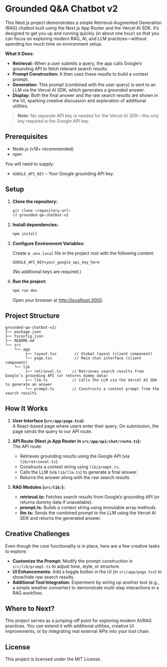 # Grounded Q&A Chatbot v2

This Next.js project demonstrates a simple Retrieval-Augmented Generation (RAG) chatbot built using the Next.js App Router and the Vercel AI SDK. It’s designed to get you up and running quickly (in about one hour) so that you can focus on exploring modern RAG, AI, and LLM practices—without spending too much time on environment setup.

**What It Does:**
- **Retrieval:** When a user submits a query, the app calls Google’s grounding API to fetch relevant search results.
- **Prompt Construction:** It then uses these results to build a context prompt.
- **Generation:** This prompt (combined with the user query) is sent to an LLM via the Vercel AI SDK, which generates a grounded answer.
- **Display:** Both the final answer and the raw search results are shown in the UI, sparking creative discussion and exploration of additional utilities.

> **Note:** No separate API key is needed for the Vercel AI SDK—the only key required is the Google API key.

## Prerequisites

- Node.js (v18+ recommended)
- npm

You will need to supply:
- `GOOGLE_API_KEY` – Your Google grounding API key.

## Setup

1. **Clone the repository:**
   ```bash
   git clone <repository-url>
   cd grounded-qa-chatbot-v2
   ```

2. **Install dependencies:**
   ```bash
   npm install
   ```

3. **Configure Environment Variables:**

   Create a `.env.local` file in the project root with the following content:
   ```
   GOOGLE_API_KEY=your_google_api_key_here
   ```
   (No additional keys are required.)

4. **Run the project:**
   ```bash
   npm run dev
   ```
   Open your browser at [http://localhost:3000](http://localhost:3000).

## Project Structure

```
grounded-qa-chatbot-v2/
├── package.json
├── tsconfig.json
├── README.md
└── src
    └── app
         ├── layout.tsx        // Global layout (client component)
         └── page.tsx          // Main chat interface (client component)
    └── lib
         ├── retrieval.ts     // Retrieves search results from Google’s grounding API (or returns dummy data)
         ├── llm.ts           // Calls the LLM via the Vercel AI SDK to generate an answer
         └── prompt.ts        // Constructs a context prompt from the search results
```

## How It Works

1. **User Interface (`src/app/page.tsx`):**  
   A React-based page where users enter their query. On submission, the page sends the query to our API route.

2. **API Route (Next.js App Router in `src/app/api/chat/route.ts`):**  
   The API route:
   - Retrieves grounding results using the Google API (via `lib/retrieval.ts`).
   - Constructs a context string using `lib/prompt.ts`.
   - Calls the LLM (via `lib/llm.ts`) to generate a final answer.
   - Returns the answer along with the raw search results.

3. **RAG Modules (`src/lib/`):**  
   - **retrieval.ts:** Fetches search results from Google’s grounding API (or returns dummy data if unavailable).
   - **prompt.ts:** Builds a context string using immutable array methods.
   - **llm.ts:** Sends the combined prompt to the LLM using the Vercel AI SDK and returns the generated answer.

## Creative Challenges

Even though the core functionality is in place, here are a few creative tasks to explore:
- **Customize the Prompt:** Modify the prompt construction in `src/lib/prompt.ts` to adjust tone, style, or structure.
- **UI Enhancements:** Add a toggle button in the UI (in `src/app/page.tsx`) to show/hide raw search results.
- **Additional Tool Integration:** Experiment by wiring up another tool (e.g., a simple weather converter) to demonstrate multi-step interactions in a RAG workflow.

## Where to Next?

This project serves as a jumping-off point for exploring modern AI/RAG practices. You can extend it with additional utilities, creative UI improvements, or by integrating real external APIs into your tool chain.

## License

This project is licensed under the MIT License.